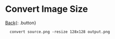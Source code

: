 # Convert Image Size

[Back](../index.md){: .button}

```
  convert source.png -resize 128x128 output.png
```


